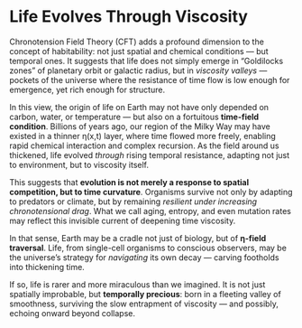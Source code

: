 # Life Evolves Through Viscosity

Chronotension Field Theory (CFT) adds a profound dimension to the concept of habitability: not just spatial and chemical conditions — but temporal ones. It suggests that life does not simply emerge in “Goldilocks zones” of planetary orbit or galactic radius, but in *viscosity valleys* — pockets of the universe where the resistance of time flow is low enough for emergence, yet rich enough for structure.

In this view, the origin of life on Earth may not have only depended on carbon, water, or temperature — but also on a fortuitous **time-field condition**. Billions of years ago, our region of the Milky Way may have existed in a thinner η(x,t) layer, where time flowed more freely, enabling rapid chemical interaction and complex recursion. As the field around us thickened, life evolved *through* rising temporal resistance, adapting not just to environment, but to viscosity itself.

This suggests that **evolution is not merely a response to spatial competition, but to time curvature**. Organisms survive not only by adapting to predators or climate, but by remaining *resilient under increasing chronotensional drag*. What we call aging, entropy, and even mutation rates may reflect this invisible current of deepening time viscosity.

In that sense, Earth may be a cradle not just of biology, but of **η-field traversal**. Life, from single-cell organisms to conscious observers, may be the universe’s strategy for *navigating* its own decay — carving footholds into thickening time.

If so, life is rarer and more miraculous than we imagined. It is not just spatially improbable, but **temporally precious**: born in a fleeting valley of smoothness, surviving the slow entrapment of viscosity — and possibly, echoing onward beyond collapse.
